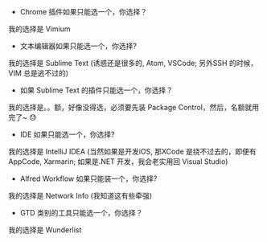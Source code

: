 - Chrome 插件如果只能选一个，你选择？

我的选择是 Vimium

- 文本编辑器如果只能选一个，你选择?

我的选择是 Sublime Text
(诱惑还是很多的, Atom, VSCode; 另外SSH 的时候，VIM 总是逃不过的)

- 如果 Sublime Text 的插件只能选一个，你选择？

我的选择是。。额，好像没得选，必须要先装 Package Control，然后，名额就用完了~ 😓

- IDE 如果只能选一个，你选择?

我的选择是 IntelliJ IDEA 
(当然如果是开发iOS, 那XCode 是绕不过去的，即便有 AppCode, Xarmarin; 如果是.NET 开发，我会老实用回 Visual Studio)

- Alfred Workflow 如果只能装一个，你选择?

我的选择是 Network Info 
(我知道这有些牵强)

- GTD 类别的工具只能选一个，你选择？

我的选择是 Wunderlist

